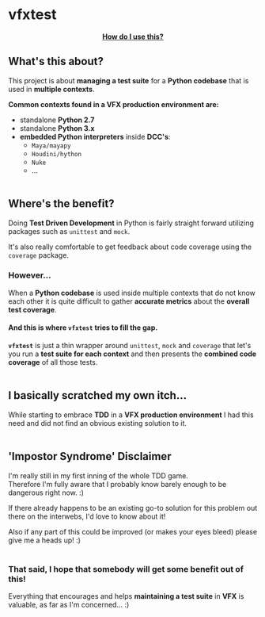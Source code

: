 # vfxtest

[<p align="center">**How do I use this?**</p>](./docs/USAGE.md)


## What's this about?

This project is about **managing a test suite** for a **Python codebase**
that is used in **multiple contexts**.

**Common contexts found in a VFX production environment are:**
* standalone **Python 2.7**
* standalone **Python 3.x**
* **embedded Python interpreters** inside **DCC's**:
    * ``Maya/mayapy``
    * ``Houdini/hython``
    * ``Nuke``
    * ...
<br><br>

## Where's the benefit?

Doing **Test Driven Development** in Python is fairly straight forward
utilizing packages such as ``unittest`` and ``mock``.

It's also really comfortable to get feedback about code coverage using the
``coverage`` package.

### However...

When a **Python codebase** is used inside multiple contexts that do not know
each other it is quite difficult to gather **accurate metrics** about the
**overall test coverage**.

#### And this is where ``vfxtest`` tries to fill the gap.

**``vfxtest``** is just a thin wrapper around ``unittest``, ``mock`` and
``coverage`` that let's you run a **test suite for each context** and then
presents the **combined code coverage** of all those tests.
<br><br>

## I basically scratched my own itch...

While starting to embrace **TDD** in a **VFX production environment** I had
this need and did not find an obvious existing solution to it.
<br><br>

## 'Impostor Syndrome' Disclaimer
I'm really still in my first inning of the whole TDD game.\
Therefore I'm fully aware that I probably know barely enough to be dangerous
right now. :)

If there already happens to be an existing go-to solution for this problem out
there on the interwebs, I'd love to know about it!

Also if any part of this could be improved (or makes your eyes bleed) please
give me a heads up! :)
<br><br>

### That said, I hope that somebody will get some benefit out of this!

Everything that encourages and helps **maintaining a test suite** in **VFX** is
valuable, as far as I'm concerned... :)
